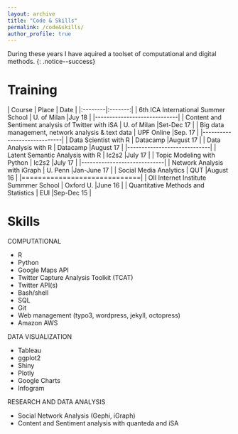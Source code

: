 ```yaml
---
layout: archive
title: "Code & Skills"
permalink: /code&skills/
author_profile: true
---
```


During these years I have aquired a toolset of computational and digital methods.
{: .notice--success}

Training
======



| Course | Place | Date |
|:--------|:-------:|
| 6th ICA International Summer School  | U. of Milan   |Juy 18  |
|-----------------------------|
| Content and Sentiment analysis of Twitter with iSA   | U. of Milan   |Set-Dec 17   |
| Big data management, network analysis & text data   | UPF Online   |Sep. 17   |
|-----------------------------|
| Data Scientist with R   | Datacamp   |August 17  |
| Data Analysis with R   | Datacamp   |August 17  |
|-----------------------------|
| Latent Semantic Analysis with R    | Ic2s2   |July 17   |
| Topic Modeling with Python    | Ic2s2  |July 17  |
|-----------------------------|
| Network Analysis with iGraph   | U. Penn    |Jan-June 17   |
| Social Media Analytics  | QUT  |August 16  |
|=============================|
| OII Internet Institute Summmer School  | Oxford U.  |June 16  |
| Quantitative Methods and Statistics   | EUI   |Sep-Dec 15   |


Skills
======

COMPUTATIONAL
- R			
- Python
- Google Maps API
- Twitter Capture Analysis Toolkit (TCAT)
- Twitter API(s)
- Bash/shell
- SQL
- Git
- Web management (typo3, wordpress, jekyll, octopress)
- Amazon AWS

DATA VISUALIZATION	
- Tableau
- ggplot2
- Shiny
- Plotly
- Google Charts
- Infogram

RESEARCH AND DATA ANALYSIS		
- Social Network Analysis (Gephi, iGraph)  
- Content and Sentiment analysis with quanteda and iSA



